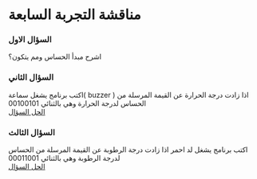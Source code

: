# مناقشة التجربة السابعة


### السؤال الاول <br>

اشرح مبدأ الحساس ومم يتكون؟

### السؤال الثاني <br>

اكتب برنامج يشغل سماعة( buzzer ) اذا زادت درجة الحرارة عن القيمة المرسلة من الحساس لدرجة الحرارة وهي
بالثنائي 00100101
<br>
[الحل السؤال](part%20one.ino)
### السؤال الثالث <br>

اكتب برنامج يشغل لد احمر اذا زادت درجة الرطوبة عن القيمة المرسلة من الحساس لدرجة الرطوبة وهي بالثنائي 00011001
<br>
[الحل السؤال](part%20two.ino)